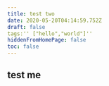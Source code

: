 ```yaml
---
title: test two
date: 2020-05-20T04:14:59.752Z
draft: false
tags:'' ["hello","world"]''
hiddenFromHomePage: false
toc: false
---
```

## test me